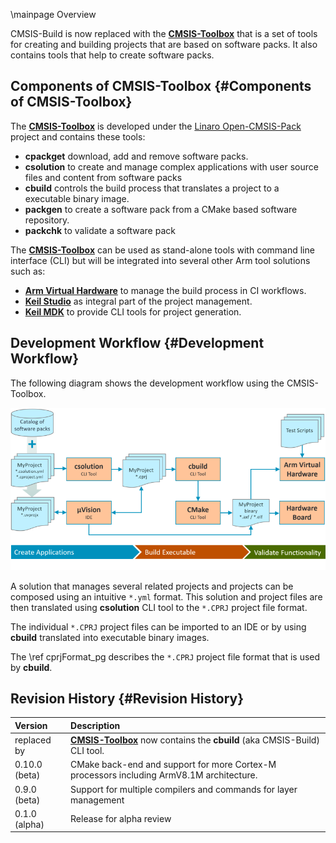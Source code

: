 \mainpage Overview

CMSIS-Build is now replaced with the **[CMSIS-Toolbox](https://github.com/Open-CMSIS-Pack/devtools/tree/main/tools)** that is a set of tools for creating and building projects that are based on software packs. It also contains tools that help to create software packs.

## Components of CMSIS-Toolbox {#Components of CMSIS-Toolbox}
The **[CMSIS-Toolbox](https://github.com/Open-CMSIS-Pack/devtools/tree/main/tools)** is developed under the [Linaro Open-CMSIS-Pack](https://www.open-cmsis-pack.org/) project and contains these tools:

- **cpackget** download, add and remove software packs.
- **csolution** to create and manage complex applications with user source files and content from software packs
- **cbuild** controls the build process that translates a project to a executable binary image.
- **packgen** to create a software pack from a CMake based software repository.
- **packchk** to validate a software pack

The **[CMSIS-Toolbox](https://github.com/Open-CMSIS-Pack/devtools/tree/main/tools)** can be used as stand-alone tools with command line interface (CLI) but will be integrated into several other Arm tool solutions such as:

- **[Arm Virtual Hardware](https://www.arm.com/virtual-hardware)** to manage the build process in CI workflows.
- **[Keil Studio](https://www.keil.arm.com)** as integral part of the project management.
- **[Keil MDK](https://www.keil.com/mdk5/)** to provide CLI tools for project generation.

## Development Workflow {#Development Workflow}

The following diagram shows the development workflow using the CMSIS-Toolbox.  

![Diagram: CMSIS-Toolbox Development Workflow](./images/CMSIS-Toolbox.png)

A solution that manages several related projects and projects can be composed using an intuitive `*.yml` format. This solution and project files are then translated using **csolution** CLI tool to the `*.CPRJ` project file format.

The individual `*.CPRJ` project files can be imported to an IDE or by using **cbuild** translated into executable binary images.

The \ref cprjFormat_pg describes the `*.CPRJ` project file format that is used by **cbuild**.

## Revision History {#Revision History}

Version       | Description
:-------------|:---------------------------------
replaced by   | **[CMSIS-Toolbox](https://github.com/Open-CMSIS-Pack/devtools/tree/main/tools)** now contains the **cbuild** (aka CMSIS-Build) CLI tool.
0.10.0 (beta) | CMake back-end and support for more Cortex-M processors including ArmV8.1M architecture.
0.9.0 (beta)  | Support for multiple compilers and commands for layer management
0.1.0 (alpha) | Release for alpha review
